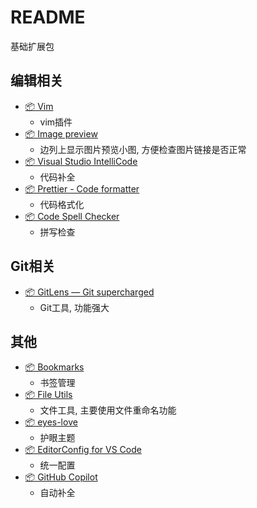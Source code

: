 # README

基础扩展包

## 编辑相关

- [📦 Vim](https://marketplace.visualstudio.com/items?itemName=vscodevim.vim)
    - vim插件
- [📦 Image preview](https://marketplace.visualstudio.com/items?itemName=kisstkondoros.vscode-gutter-preview)
    - 边列上显示图片预览小图, 方便检查图片链接是否正常
- [📦 Visual Studio IntelliCode](https://marketplace.visualstudio.com/items?itemName=VisualStudioExptTeam.vscodeintellicode)
    - 代码补全
- [📦 Prettier - Code formatter](https://marketplace.visualstudio.com/items?itemName=esbenp.prettier-vscode)
    - 代码格式化
- [📦 Code Spell Checker](https://marketplace.visualstudio.com/items?itemName=streetsidesoftware.code-spell-checker)
    - 拼写检查

## Git相关

- [📦 GitLens — Git supercharged](https://marketplace.visualstudio.com/items?itemName=eamodio.gitlens)
    - Git工具, 功能强大

## 其他

- [📦 Bookmarks](https://marketplace.visualstudio.com/items?itemName=alefragnani.Bookmarks)
    - 书签管理
- [📦 File Utils](https://marketplace.visualstudio.com/items?itemName=sleistner.vscode-fileutils)
    - 文件工具, 主要使用文件重命名功能
- [📦 eyes-love](https://marketplace.visualstudio.com/items?itemName=gracie-wdy.eyes-love)
    - 护眼主题
- [📦 EditorConfig for VS Code](https://marketplace.visualstudio.com/items?itemName=EditorConfig.EditorConfig)
    - 统一配置
- [📦 GitHub Copilot](https://marketplace.visualstudio.com/items?itemName=GitHub.copilot)
    - 自动补全
